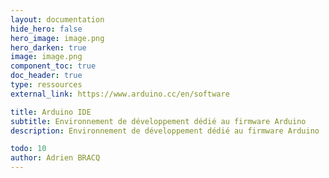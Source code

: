 ```yaml
---
layout: documentation
hide_hero: false
hero_image: image.png
hero_darken: true
image: image.png
component_toc: true
doc_header: true
type: ressources
external_link: https://www.arduino.cc/en/software

title: Arduino IDE
subtitle: Environnement de développement dédié au firmware Arduino
description: Environnement de développement dédié au firmware Arduino

todo: 10
author: Adrien BRACQ
---
```

